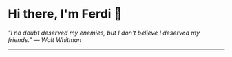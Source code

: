 <h1>Hi there, I'm Ferdi 👋</h1>

<p><em>
  "I no doubt deserved my enemies, but I don't believe I deserved my friends." — Walt Whitman
</em></p>

---
